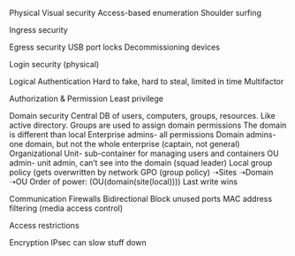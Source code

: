 Physical
Visual security
Access-based enumeration
Shoulder surfing 	

Ingress security

Egress security
USB port locks
Decommissioning devices
 
Login security (physical)

Logical
Authentication
Hard to fake, hard to steal, limited in time
Multifactor 

Authorization & Permission
Least privilege

Domain security
Central DB of users, computers, groups, resources. Like active directory. 
Groups are used to assign domain permissions
The domain is different than local
Enterprise admins- all permissions 
Domain admins- one domain, but not the whole enterprise (captain, not general)
Organizational Unit- sub-container for managing users and containers
OU admin- unit admin, can’t see into the domain (squad leader)
Local group policy (gets overwritten by network GPO (group policy)
➝Sites
➝Domain
		➝OU
Order of power: (OU(domain(site(local))))
	Last write wins

Communication 
Firewalls
	Bidirectional
	Block unused ports
MAC address filtering
(media access control)

Access restrictions

Encryption
IPsec can slow stuff down 
